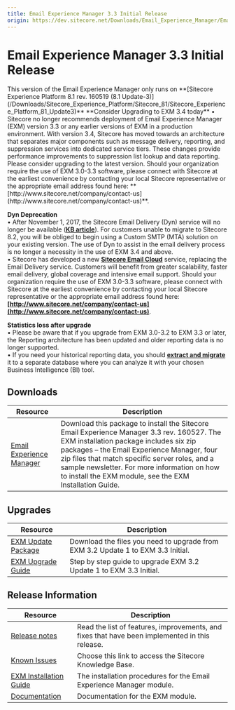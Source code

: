 ```yaml
---
title: Email Experience Manager 3.3 Initial Release
origin: https://dev.sitecore.net/Downloads/Email_Experience_Manager/Email_Experience_Manager_33/Email_Experience_Manager_33_Initial_Release.aspx
---
```


# Email Experience Manager 3.3 Initial Release

  <Alert variant='warning' mb={4}>
    <AlertIcon />
    This version of the Email Experience Manager only runs on **[Sitecore Experience Platform 8.1 rev. 160519 (8.1 Update-3)](/Downloads/Sitecore_Experience_Platform/Sitecore_81/Sitecore_Experience_Platform_81_Update3)**
  </Alert>
  
  <Alert variant='warning' mb={4}>
    <AlertIcon />
    **Consider Upgrading to EXM 3.4 today**  
• Sitecore no longer recommends deployment of Email Experience Manager (EXM) version 3.3 or any earlier versions of EXM in a production environment. With version 3.4, Sitecore has moved towards an architecture that separates major components such as message delivery, reporting, and suppression services into dedicated service tiers. These changes provide performance improvements to suppression list lookup and data reporting. Please consider upgrading to the latest version. Should your organization require the use of EXM 3.0-3.3 software, please connect with Sitecore at the earliest convenience by contacting your local Sitecore representative or the appropriate email address found here: **[http://www.sitecore.net/company/contact-us](http://www.sitecore.net/company/contact-us)**.  
  
**Dyn Deprecation**  
• After November 1, 2017, the Sitecore Email Delivery (Dyn) service will no longer be available (**[KB article](https://kb.sitecore.net/articles/669456)**). For customers unable to migrate to Sitecore 8.2, you will be obliged to begin using a Custom SMTP (MTA) solution on your existing version. The use of Dyn to assist in the email delivery process is no longer a necessity in the use of EXM 3.4 and above.  
• Sitecore has developed a new **[Sitecore Email Cloud](https://doc.sitecore.net/email_experience_manager/configuring_the_delivery_process/message_transfer_agent/the_sitecore_email_cloud_compared_to_the_custom_smtp)** service, replacing the Email Delivery service. Customers will benefit from greater scalability, faster email delivery, global coverage and intensive email support. Should your organization require the use of EXM 3.0-3.3 software, please connect with Sitecore at the earliest convenience by contacting your local Sitecore representative or the appropriate email address found here: **[http://www.sitecore.net/company/contact-us](http://www.sitecore.net/company/contact-us)**.  
  
**Statistics loss after upgrade**  
• Please be aware that if you upgrade from EXM 3.0-3.2 to EXM 3.3 or later, the Reporting architecture has been updated and older reporting data is no longer supported.  
• If you need your historical reporting data, you should **[extract and migrate](https://doc.sitecore.net/email_experience_manager/reporting/extract_data_from_earlier_versions_of_exm_to_create_historical_reports)** it to a separate database where you can analyze it with your chosen Business Intelligence (BI) tool.
  </Alert>
  

## Downloads

 | Resource | Description |
 | --- | --- |
 | [Email Experience Manager](https://sitecoredev.azureedge.net/~/media/122780169FF441698E87DEDAE6C0024E.ashx?date=20160601T125228) | Download this package to install the Sitecore Email Experience Manager 3.3 rev. 160527. The EXM installation package includes six zip packages – the Email Experience Manager, four zip files that match specific server roles, and a sample newsletter. For more information on how to install the EXM module, see the EXM Installation Guide. |

## Upgrades

 | Resource | Description |
 | --- | --- |
 | [EXM Update Package](https://sitecoredev.azureedge.net/~/media/975EBEB265C7487D8FB01A67A35EC5DC.ashx?date=20160601T124352) | Download the files you need to upgrade from EXM 3.2 Update 1 to EXM 3.3 Initial. |
 | [EXM Upgrade Guide](https://sitecoredev.azureedge.net/~/media/D6294E5B093744FCB5E1EFF725CAA6C6.ashx?date=20171117T081210) | Step by step guide to upgrade EXM 3.2 Update 1 to EXM 3.3 Initial. |

## Release Information

 | Resource | Description |
 | --- | --- |
 | [Release notes](/downloads/Email%20Experience%20Manager/Email%20Experience%20Manager%2033/Email%20Experience%20Manager%2033%20Initial%20Release/Release%20Notes) | Read the list of features, improvements, and fixes that have been implemented in this release. |
 | [Known Issues](https://kb.sitecore.net/articles/149565) | Choose this link to access the Sitecore Knowledge Base. |
 | [EXM Installation Guide](https://sitecoredev.azureedge.net/~/media/CD2A56AE4F5F4849B35FF130BEEA1C0F.ashx?date=20180413T073912) | The installation procedures for the Email Experience Manager module. |
 | [Documentation](https://doc.sitecore.net/email_experience_manager) | Documentation for the EXM module. |